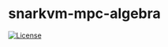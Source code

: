 # snarkvm-mpc-algebra

[![License](https://img.shields.io/badge/License-Apache%202.0-blue.svg)](./LICENSE.md)
